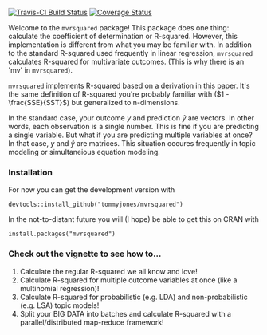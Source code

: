 [![Travis-CI Build Status](https://travis-ci.org/TommyJones/mvrsquared.svg?branch=master)](https://travis-ci.org/TommyJones/mvrsquared)
[![Coverage Status](https://img.shields.io/codecov/c/github/tommyjones/mvrsquared/master.svg)](https://codecov.io/github/tommyjones/mvrsquared?branch=master)


Welcome to the `mvrsquared` package! This package does one thing: calculate the coefficient of determination or R-squared. However, this implementation is different from what you may be familiar with. In addition to the standard R-squared used frequently in linear regression, `mvrsquared` calculates R-squared for multivariate outcomes. (This is why there is an 'mv' in `mvrsquared`).

`mvrsquared` implements R-squared based on a derivation in [this paper](https://arxiv.org/abs/1911.11061). It's the same definition of R-squared you're probably familiar with ($1 - \frac{SSE}{SST}$) but generalized to n-dimensions.

In the standard case, your outcome $y$ and prediction $\hat{y}$ are vectors. In other words, each observation is a single number. This is fine if you are predicting a single variable. But what if you are predicting multiple variables at once? In that case, $y$ and $\hat{y}$ are matrices. This situation occures frequently in topic modeling or simultaneious equation modeling.

### Installation

For now you can get the development version with 

```
devtools::install_github("tommyjones/mvrsquared")
```

In the not-to-distant future you will (I hope) be able to get this on CRAN with

```
install.packages("mvrsquared")
```

### Check out the vignette to see how to...

1. Calculate the regular R-squared we all know and love!
2. Calculate R-squared for multiple outcome variables at once (like a multinomial regression)!
3. Calculate R-squared for probabilistic (e.g. LDA) and non-probabilistic (e.g. LSA) topic models!
4. Split your BIG DATA into batches and calculate R-squared with a parallel/distributed map-reduce framework!

